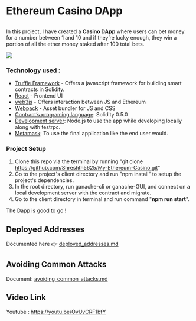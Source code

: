 # Ethereum Casino DApp

## 

In this project, I have created a **Casino DApp** where users can bet money for a number between 1 and 10 and if they’re lucky enough, they win a portion of all the ether money staked after 100 total bets.

![](https://i.imgur.com/Twljue9.jpg)

### Technology used :
- [Truffle Framework](http://truffleframework.com/) - Offers a javascript framework for building smart contracts in Solidity.
- [React](https://reactjs.org/) - Frontend UI
- [web3js](https://github.com/ethereum/web3.js/) - Offers interaction between JS and Ethereum
- [Webpack](https://webpack.js.org/) - Asset bundler for JS and CSS
- [Contract’s programing language](https://docs.soliditylang.org/en/v0.6.11/index.html): Solidity 0.5.0
- [Development server](https://nodejs.org/en/docs/guides/): Node.js to use the app while developing locally along with testrpc.
- [Metamask](https://metamask.io/): To use the final application like the end user would.

### Project Setup
1. Clone this repo via the terminal by running "git clone https://github.com/Shreshth5625/My-Ethereum-Casino.git"
3. Go to the project's client directory and run "npm install" to setup the project's dependencies.
5. In the root directory, run ganache-cli or ganache-GUI, and connect on a local development server with the contract and migrate. 
6. Go to the client directory in terminal and run command "**npm run start**".


The Dapp is good to go !
 
## Deployed Addresses
Documented here 👉 [deployed_addresses.md](deployed_addresses.md)
## Avoiding Common Attacks
Document: [avoiding_common_attacks.md](avoiding_common_attacks.md)

## Video Link
Youtube : https://youtu.be/OvUvCRF1bfY